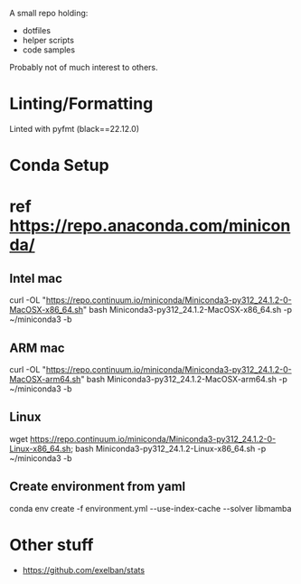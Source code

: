 A small repo holding:
* dotfiles
* helper scripts
* code samples

Probably not of much interest to others.

# Linting/Formatting
Linted with pyfmt (black==22.12.0)

# Conda Setup
# ref https://repo.anaconda.com/miniconda/ 

## Intel mac
curl -OL "https://repo.continuum.io/miniconda/Miniconda3-py312_24.1.2-0-MacOSX-x86_64.sh"
bash Miniconda3-py312_24.1.2-MacOSX-x86_64.sh -p ~/miniconda3 -b

## ARM mac
curl -OL "https://repo.continuum.io/miniconda/Miniconda3-py312_24.1.2-0-MacOSX-arm64.sh"
bash Miniconda3-py312_24.1.2-MacOSX-arm64.sh -p ~/miniconda3 -b

## Linux
wget https://repo.continuum.io/miniconda/Miniconda3-py312_24.1.2-0-Linux-x86_64.sh;
bash Miniconda3-py312_24.1.2-Linux-x86_64.sh -p ~/miniconda3 -b

## Create environment from yaml
conda env create -f environment.yml --use-index-cache --solver libmamba 

# Other stuff 
- https://github.com/exelban/stats
